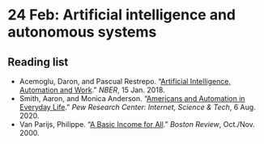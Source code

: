 # 24 Feb: Artificial intelligence and autonomous systems

## Reading list

- Acemoglu, Daron, and Pascual Restrepo. “[Artificial Intelligence, Automation and Work](https://www.nber.org/papers/w24196).” _NBER_, 15 Jan. 2018.
- Smith, Aaron, and Monica Anderson. “[Americans and Automation in Everyday Life](https://www.pewresearch.org/internet/2017/10/04/automation-in-everyday-life/).” _Pew Research Center: Internet, Science &amp; Tech_, 6 Aug. 2020.
- Van Parijs, Philippe. “[A Basic Income for All](https://bostonreview.net/archives/BR25.5/vanparijs.html).” _Boston Review_, Oct./Nov. 2000.
